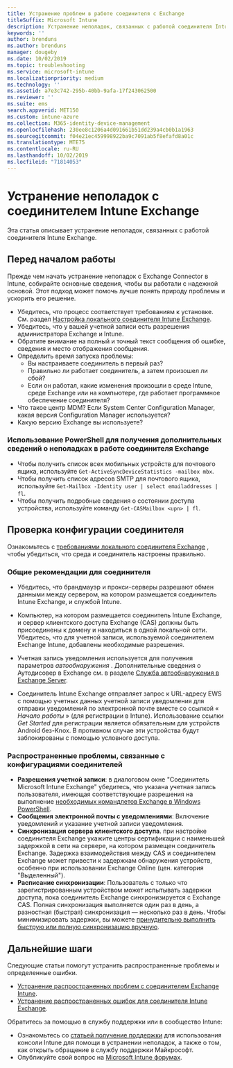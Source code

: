 ```yaml
---
title: Устранение проблем в работе соединителя с Exchange
titleSuffix: Microsoft Intune
description: Устранение неполадок, связанных с работой соединителя Intune с локальной организацией Exchange.
keywords: ''
author: brenduns
ms.author: brenduns
manager: dougeby
ms.date: 10/02/2019
ms.topic: troubleshooting
ms.service: microsoft-intune
ms.localizationpriority: medium
ms.technology: ''
ms.assetid: a7e3c742-295b-40bb-9afa-17f243062500
ms.reviewer: ''
ms.suite: ems
search.appverid: MET150
ms.custom: intune-azure
ms.collection: M365-identity-device-management
ms.openlocfilehash: 230ee8c1206a4d091661b51dd239a4cb0b1a1963
ms.sourcegitcommit: f04e21ec459998922ba9c7091ab5f8efafd8a01c
ms.translationtype: MTE75
ms.contentlocale: ru-RU
ms.lasthandoff: 10/02/2019
ms.locfileid: "71814053"
---
```

# <a name="troubleshoot-the-intune-exchange-connector"></a>Устранение неполадок с соединителем Intune Exchange

Эта статья описывает устранение неполадок, связанных с работой соединителя Intune Exchange.

## <a name="before-you-start"></a>Перед началом работы

Прежде чем начать устранение неполадок с Exchange Connector в Intune, собирайте основные сведения, чтобы вы работали с надежной основой. Этот подход может помочь лучше понять природу проблемы и ускорить его решение.

- Убедитесь, что процесс соответствует требованиям к установке. См. раздел [Настройка локального соединителя Intune Exchange](exchange-connector-install.md).
- Убедитесь, что у вашей учетной записи есть разрешения администратора Exchange и Intune.
- Обратите внимание на полный и точный текст сообщения об ошибке, сведения и место отображения сообщения.
- Определить время запуска проблемы: 
  - Вы настраиваете соединитель в первый раз? 
  - Правильно ли работает соединитель, а затем произошел ли сбой?
  - Если он работал, какие изменения произошли в среде Intune, среде Exchange или на компьютере, где работает программное обеспечение соединителя?
- Что такое центр MDM? Если System Center Configuration Manager, какая версия Configuration Manager используется?
- Какую версию Exchange вы используете?

### <a name="use-powershell-to-get-more-data-on-exchange-connector-issues"></a>Использование PowerShell для получения дополнительных сведений о неполадках в работе соединителя Exchange

- Чтобы получить список всех мобильных устройств для почтового ящика, используйте `Get-ActiveSyncDeviceStatistics -mailbox mbx`.
- Чтобы получить список адресов SMTP для почтового ящика, используйте `Get-Mailbox -Identity user | select emailaddresses | fl`.
- Чтобы получить подробные сведения о состоянии доступа устройства, используйте команду `Get-CASMailbox <upn> | fl`.

## <a name="review-the-connector-configuration"></a>Проверка конфигурации соединителя

Ознакомьтесь с [требованиями локального соединителя Exchange](exchange-connector-install.md#intune-exchange-connector-requirements) , чтобы убедиться, что среда и соединитель настроены правильно. 

### <a name="general-considerations-for-the-connector"></a>Общие рекомендации для соединителя

- Убедитесь, что брандмауэр и прокси-серверы разрешают обмен данными между сервером, на котором размещается соединитель Intune Exchange, и службой Intune.

- Компьютер, на котором размещается соединитель Intune Exchange, и сервер клиентского доступа Exchange (CAS) должны быть присоединены к домену и находиться в одной локальной сети. Убедитесь, что для учетной записи, используемой соединителем Exchange Intune, добавлены необходимые разрешения.

- Учетная запись уведомления используется для получения параметров *автообнаружения* . Дополнительные сведения о Аутодисовер в Exchange см. в разделе [Служба автообнаружения в Exchange Server](https://docs.microsoft.com/exchange/architecture/client-access/autodiscover?view=exchserver-2016).

- Соединитель Intune Exchange отправляет запрос к URL-адресу EWS с помощью учетных данных учетной записи уведомления для отправки уведомлений по электронной почте вместе со ссылкой « *Начало работы* » (для регистрации в Intune). Использование ссылки *Get Started* для регистрации является обязательным для устройств Android без-Knox. В противном случае эти устройства будут заблокированы с помощью условного доступа.

### <a name="common-issues-for-connector-configurations"></a>Распространенные проблемы, связанные с конфигурациями соединителей

- **Разрешения учетной записи**: в диалоговом окне "Соединитель Microsoft Intune Exchange" убедитесь, что указана учетная запись пользователя, имеющая соответствующие разрешения на выполнение [необходимых командлетов Exchange в Windows PowerShell](exchange-connector-install.md#exchange-cmdlet-requirements).
- **Сообщения электронной почты с уведомлениями**: Включение уведомлений и указание учетной записи уведомления.
- **Синхронизация сервера клиентского доступа**. при настройке соединителя Exchange укажите центры сертификации с наименьшей задержкой в сети на сервере, на котором размещен соединитель Exchange. Задержка взаимодействия между CAS и соединителем Exchange может привести к задержкам обнаружения устройств, особенно при использовании Exchange Online (цен. категория "Выделенный").
- **Расписание синхронизации**: Пользователь с только что зарегистрированным устройством может испытывать задержки доступа, пока соединитель Exchange синхронизируется с Exchange CAS. Полная синхронизация выполняется один раз в день, а разностная (быстрая) синхронизация — несколько раз в день. Чтобы минимизировать задержки, вы можете [принудительно выполнить быструю или полную синхронизацию вручную](exchange-connector-install.md#manually-force-a-quick-sync-or-full-sync).

## <a name="next-steps"></a>Дальнейшие шаги
Следующие статьи помогут устранить распространенные проблемы и определенные ошибки.

- [Устранение распространенных проблем с соединителем Exchange Intune](troubleshoot-exchange-connector-common-problems.md).
- [Устранение распространенных ошибок для соединителя Intune Exchange](troubleshoot-exchange-connector-common-errors.md).

Обратитесь за помощью в службу поддержки или в сообщество Intune:

- Ознакомьтесь со [статьей получение поддержки](../fundamentals/get-support.md) для использования консоли Intune для помощи в устранении неполадок, а также о том, как открыть обращение в службу поддержки Майкрософт. 
- Опубликуйте свой вопрос на [Microsoft Intune форумах](https://social.technet.microsoft.com/Forums/en-US/home?forum=microsoftintuneprod).  
